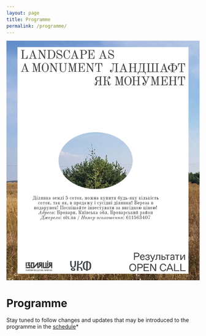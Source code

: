 ```yaml
---
layout: page
title: Programme
permalink: /programme/
---
```


![programme](/opencall2.jpg)

# Programme

Stay tuned to follow changes and updates that may be introduced to the programme in the [schedule](https://docs.google.com/spreadsheets/d/1cpQE47p-X__gouFCWplPFebEHXUGCkeEVOy0MATPV30/edit#gid=0)*
